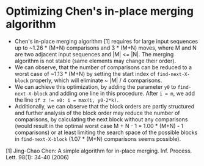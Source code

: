 # Optimizing Chen's in-place merging algorithm

- Chen's in-place merging algorithm [1] requires for large input sequences up to ~1.26 * (M+N) comparisons and 3 * (M+N) moves, where M and N are two adjacent input sequences and |M| <= |N|. The merging algorithm is not stable (same elements may change their order).
- We can observe, that the number of comparisons can be reduced to a worst case of ~1.13 * (M+N) by setting the start index of `find-next-X-block` properly, which will eliminate ~ |M| / 4 comparisons.
- We can achieve this optimization, by adding the parameter `y0` to `find-next-X-block` and adding one line in this procedure. After `i = m`, we add the line `if z != x0: i = max(i, y0-2*k)`.
- Additionally, we can observe that the block orders are partly structured and further analysis of the block order may reduce the number of comparisons, by calculating the next block without any comparisons (would result in the optimal worst case M + N - 1 = 1.00 * (M+N) - 1 comparisons) or at least limiting the search space of the possible blocks in `find-next-X-block` (1.07 * (M+N) comparisons seems possible).

[1] Jing-Chao Chen: A simple algorithm for in-place merging. Inf. Process. Lett. 98(1): 34-40 (2006)


